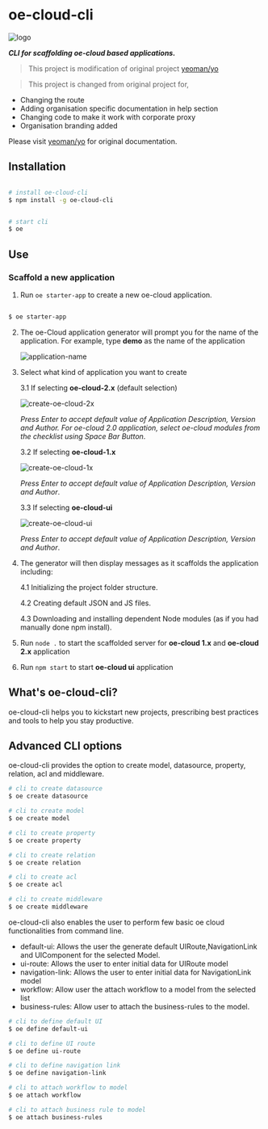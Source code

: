 # oe-cloud-cli

![logo](https://rawgit.com/EdgeVerve/oe-cloud-cli/master/img/title.JPG)

***CLI for scaffolding oe-cloud based applications.***

> This project is modification of original project [yeoman/yo](https://github.com/yeoman/yo)

> This project is changed from original project for,

* Changing the route
* Adding organisation specific documentation in help section
* Changing code to make it work with corporate proxy
* Organisation branding added

Please visit [yeoman/yo](https://github.com/yeoman/yo) for original documentation.

## Installation

```sh

# install oe-cloud-cli
$ npm install -g oe-cloud-cli


# start cli
$ oe

```


## Use

### Scaffold a new application

 1. Run `oe starter-app` to create a new oe-cloud application.

   ```sh

  $ oe starter-app

   ```

 2. The oe-Cloud application generator will  prompt you for the name of the application. For example, type **demo** as the name of the application 

    ![application-name](http://evgit/oecloud.io/oe-cloud-cli/raw/master/img/getting-started.PNG)

 3. Select what kind of application you want to create

     3.1 If selecting **oe-cloud-2.x** (default selection)
      
       ![create-oe-cloud-2x](http://evgit/oecloud.io/oe-cloud-cli/raw/master/img/create-oe-cloud-2x.PNG)
        
     *Press Enter to accept default value of Application Description, Version and Author. For oe-cloud 2.0 application, select oe-cloud modules from the checklist using Space Bar Button*.

     3.2 If selecting **oe-cloud-1.x**
      
       ![create-oe-cloud-1x](http://evgit/oecloud.io/oe-cloud-cli/raw/master/img/create-oe-cloud-1x.PNG)
        
     *Press Enter to accept default value of Application Description, Version and Author*.

     3.3 If selecting **oe-cloud-ui**
      
       ![create-oe-cloud-ui](http://evgit/oecloud.io/oe-cloud-cli/raw/master/img/create-oe-cloud-ui.PNG)
        
     *Press Enter to accept default value of Application Description, Version and Author*.


 4. The generator will then display messages as it scaffolds the application including:

     4.1 Initializing the project folder structure.

     4.2 Creating default JSON and JS files.

     4.3 Downloading and installing dependent Node modules (as if you had manually done npm install).
     

 5. Run `node .` to start the scaffolded server for **oe-cloud 1.x** and **oe-cloud 2.x** application

 6. Run `npm start` to start **oe-cloud ui** application



## What's oe-cloud-cli?

oe-cloud-cli helps you to kickstart new projects, prescribing best practices and tools to help you stay productive.

## Advanced CLI options

oe-cloud-cli provides the option to create model, datasource, property, relation, acl and middleware.

```sh
# cli to create datasource
$ oe create datasource

# cli to create model
$ oe create model

# cli to create property
$ oe create property

# cli to create relation
$ oe create relation

# cli to create acl
$ oe create acl

# cli to create middleware
$ oe create middleware

```

oe-cloud-cli also enables the user to perform few basic oe cloud functionalities from command line.

* default-ui: Allows the user the generate default UIRoute,NavigationLink and UIComponent for the selected Model.
* ui-route: Allows the user to enter initial data for UIRoute model
* navigation-link: Allows the user to enter initial data for NavigationLink model
* workflow: Allow user the attach workflow to a model from the selected list
* business-rules: Allow user to attach the business-rules to the model.

```sh
# cli to define default UI
$ oe define default-ui

# cli to define UI route
$ oe define ui-route

# cli to define navigation link
$ oe define navigation-link

# cli to attach workflow to model
$ oe attach workflow

# cli to attach business rule to model
$ oe attach business-rules

```